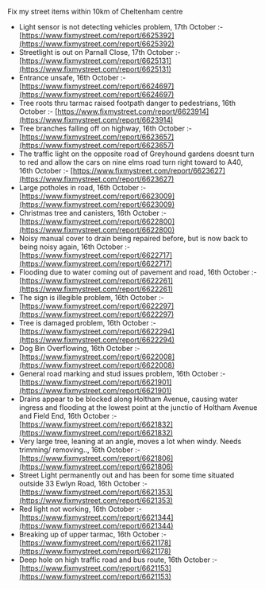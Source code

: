 Fix my street items within 10km of Cheltenham centre

<!-- fix_marker starts -->

- Light sensor is not detecting vehicles problem, 17th October :- [https://www.fixmystreet.com/report/6625392](https://www.fixmystreet.com/report/6625392)
- Streetlight is out on Parnall Close, 17th October :- [https://www.fixmystreet.com/report/6625131](https://www.fixmystreet.com/report/6625131)
- Entrance unsafe, 16th October :- [https://www.fixmystreet.com/report/6624697](https://www.fixmystreet.com/report/6624697)
- Tree roots thru tarmac raised footpath danger to pedestrians, 16th October :- [https://www.fixmystreet.com/report/6623914](https://www.fixmystreet.com/report/6623914)
- Tree branches falling off on highway, 16th October :- [https://www.fixmystreet.com/report/6623657](https://www.fixmystreet.com/report/6623657)
- The traffic light on the opposite road of Greyhound gardens doesnt turn to red and allow the cars on nine elms road turn right toward to A40, 16th October :- [https://www.fixmystreet.com/report/6623627](https://www.fixmystreet.com/report/6623627)
- Large potholes in road, 16th October :- [https://www.fixmystreet.com/report/6623009](https://www.fixmystreet.com/report/6623009)
- Christmas tree and canisters, 16th October :- [https://www.fixmystreet.com/report/6622800](https://www.fixmystreet.com/report/6622800)
- Noisy manual cover to drain being repaired before, but is now back to being noisy again, 16th October :- [https://www.fixmystreet.com/report/6622717](https://www.fixmystreet.com/report/6622717)
- Flooding due to water coming out of pavement and road, 16th October :- [https://www.fixmystreet.com/report/6622261](https://www.fixmystreet.com/report/6622261)
- The sign is illegible problem, 16th October :- [https://www.fixmystreet.com/report/6622297](https://www.fixmystreet.com/report/6622297)
- Tree is damaged problem, 16th October :- [https://www.fixmystreet.com/report/6622294](https://www.fixmystreet.com/report/6622294)
- Dog Bin Overflowing, 16th October :- [https://www.fixmystreet.com/report/6622008](https://www.fixmystreet.com/report/6622008)
- General road marking and stud issues problem, 16th October :- [https://www.fixmystreet.com/report/6621901](https://www.fixmystreet.com/report/6621901)
- Drains appear to be blocked along Holtham Avenue, causing water ingress and flooding at the lowest point at the junctio of Holtham Avenue and Field End, 16th October :- [https://www.fixmystreet.com/report/6621832](https://www.fixmystreet.com/report/6621832)
- Very large tree, leaning at an angle, moves a lot when windy. Needs trimming/ removing.., 16th October :- [https://www.fixmystreet.com/report/6621806](https://www.fixmystreet.com/report/6621806)
- Street Light permanently out and has been for some time situated outside 33 Ewlyn Road, 16th October :- [https://www.fixmystreet.com/report/6621353](https://www.fixmystreet.com/report/6621353)
- Red light not working, 16th October :- [https://www.fixmystreet.com/report/6621344](https://www.fixmystreet.com/report/6621344)
- Breaking up of upper tarmac, 16th October :- [https://www.fixmystreet.com/report/6621178](https://www.fixmystreet.com/report/6621178)
- Deep hole on high traffic road and bus route, 16th October :- [https://www.fixmystreet.com/report/6621153](https://www.fixmystreet.com/report/6621153)

<!-- fix_marker ends -->